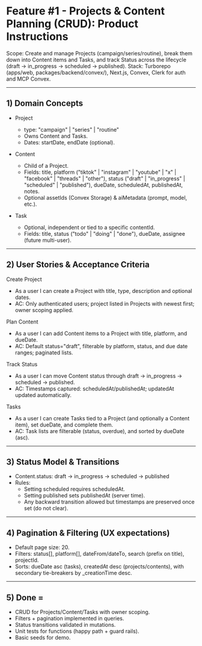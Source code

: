 # Feature #1 - Projects & Content Planning (CRUD): Product Instructions

Scope: Create and manage Projects (campaign/series/routine), break them down into Content items and Tasks, and track Status across the lifecycle (draft -> in_progress -> scheduled -> published).
Stack: Turborepo (apps/web, packages/backend/convex/), Next.js, Convex, Clerk for auth and MCP Convex.

---

## 1) Domain Concepts

- Project

  - type: "campaign" | "series" | "routine"
  - Owns Content and Tasks.
  - Dates: startDate, endDate (optional).

- Content

  - Child of a Project.
  - Fields: title, platform ("tiktok" | "instagram" | "youtube" | "x" | "facebook" | "threads" | "other"), status ("draft" | "in_progress" | "scheduled" | "published"), dueDate, scheduledAt, publishedAt, notes.
  - Optional assetIds (Convex Storage) & aiMetadata (prompt, model, etc.).

- Task
  - Optional, independent or tied to a specific contentId.
  - Fields: title, status ("todo" | "doing" | "done"), dueDate, assignee (future multi-user).

---

## 2) User Stories & Acceptance Criteria

Create Project

- As a user I can create a Project with title, type, description and optional dates.
- AC: Only authenticated users; project listed in Projects with newest first; owner scoping applied.

Plan Content

- As a user I can add Content items to a Project with title, platform, and dueDate.
- AC: Default status="draft", filterable by platform, status, and due date ranges; paginated lists.

Track Status

- As a user I can move Content status through draft -> in_progress -> scheduled -> published.
- AC: Timestamps captured: scheduledAt/publishedAt; updatedAt updated automatically.

Tasks

- As a user I can create Tasks tied to a Project (and optionally a Content item), set dueDate, and complete them.
- AC: Task lists are filterable (status, overdue), and sorted by dueDate (asc).

---

## 3) Status Model & Transitions

- Content.status: draft -> in_progress -> scheduled -> published
- Rules:
  - Setting scheduled requires scheduledAt.
  - Setting published sets publishedAt (server time).
  - Any backward transition allowed but timestamps are preserved once set (do not clear).

---

## 4) Pagination & Filtering (UX expectations)

- Default page size: 20.
- Filters: status[], platform[], dateFrom/dateTo, search (prefix on title), projectId.
- Sorts: dueDate asc (tasks), createdAt desc (projects/contents), with secondary tie-breakers by \_creationTime desc.

---

## 5) Done =

- CRUD for Projects/Content/Tasks with owner scoping.
- Filters + pagination implemented in queries.
- Status transitions validated in mutations.
- Unit tests for functions (happy path + guard rails).
- Basic seeds for demo.

